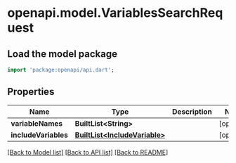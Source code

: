 # openapi.model.VariablesSearchRequest

## Load the model package
```dart
import 'package:openapi/api.dart';
```

## Properties
Name | Type | Description | Notes
------------ | ------------- | ------------- | -------------
**variableNames** | **BuiltList&lt;String&gt;** |  | [optional] 
**includeVariables** | [**BuiltList&lt;IncludeVariable&gt;**](IncludeVariable.md) |  | [optional] 

[[Back to Model list]](../README.md#documentation-for-models) [[Back to API list]](../README.md#documentation-for-api-endpoints) [[Back to README]](../README.md)


